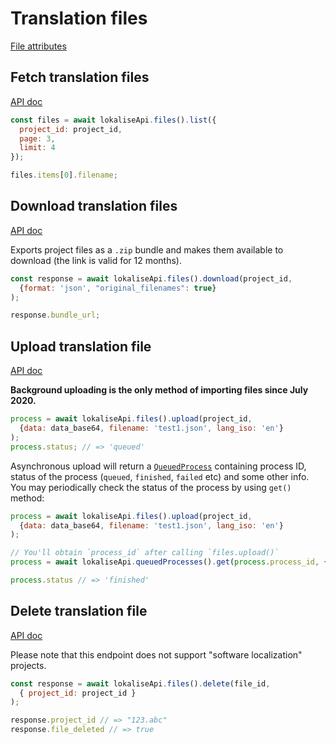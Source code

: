 # Translation files

[File attributes](https://developers.lokalise.com/reference/file-object)

## Fetch translation files

[API doc](https://developers.lokalise.com/reference/list-all-files)

```js
const files = await lokaliseApi.files().list({
  project_id: project_id,
  page: 3,
  limit: 4
});

files.items[0].filename;
```

## Download translation files

[API doc](https://developers.lokalise.com/reference/download-files)

Exports project files as a `.zip` bundle and makes them available to download (the link is valid for 12 months).

```js
const response = await lokaliseApi.files().download(project_id,
  {format: 'json', "original_filenames": true}
);

response.bundle_url;
```

## Upload translation file

[API doc](https://developers.lokalise.com/reference/upload-a-file)

**Background uploading is the only method of importing files since July 2020.**

```js
process = await lokaliseApi.files().upload(project_id,
  {data: data_base64, filename: 'test1.json', lang_iso: 'en'}
);
process.status; // => 'queued'
```

Asynchronous upload will return a [`QueuedProcess`](#queued-processes) containing process ID, status of the process (`queued`, `finished`, `failed` etc) and some other info. You may periodically check the status of the process by using `get()` method:

```js
process = await lokaliseApi.files().upload(project_id,
  {data: data_base64, filename: 'test1.json', lang_iso: 'en'}
);

// You'll obtain `process_id` after calling `files.upload()`
process = await lokaliseApi.queuedProcesses().get(process.process_id, { project_id: project_id })

process.status // => 'finished'
```

## Delete translation file

[API doc](https://developers.lokalise.com/reference/delete-a-file)

Please note that this endpoint does not support "software localization" projects.

```js
const response = await lokaliseApi.files().delete(file_id,
  { project_id: project_id }
);

response.project_id // => "123.abc"
response.file_deleted // => true
```